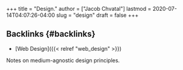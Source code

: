 +++
title = "Design."
author = ["Jacob Chvatal"]
lastmod = 2020-07-14T04:07:26-04:00
slug = "design"
draft = false
+++

## Backlinks {#backlinks}

-   [Web Design]({{< relref "web_design" >}})

Notes on medium-agnostic design principles.
